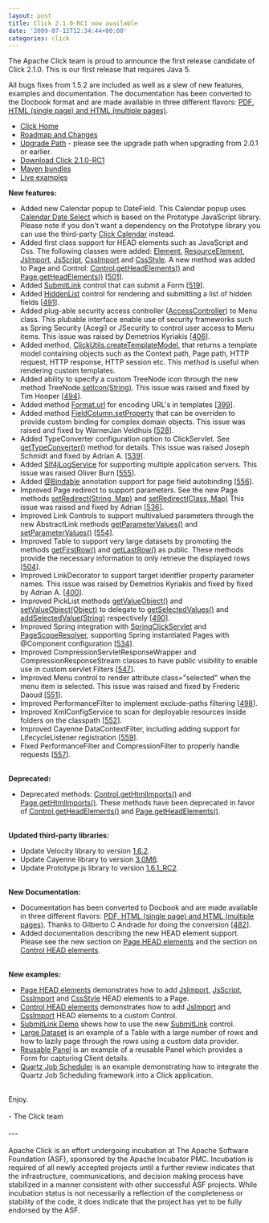 ```yaml
---
layout: post
title: Click 2.1.0-RC1 now available
date: '2009-07-12T12:34:44+00:00'
categories: click
---
```

<p>The Apache Click team is proud to announce the first release candidate
of Click 2.1.0. This is our first release that requires Java 5.</p><p>All
bugs fixes from 1.5.2 are included as well as a slew of new features,
examples and documentation. The documentation has been converted to the
Docbook format and are made available in three different flavors: <a href="http://incubator.apache.org/click/docs/user-guide.html" target="_blank">PDF, HTML (single page) and HTML (multiple pages)</a>.<br /></p><ul><li><a href="http://incubator.apache.org/click/">Click Home</a></li><li><a href="http://incubator.apache.org/click/docs/roadmap-changes.html#2.1.0-RC1">Roadmap and Changes</a></li><li><a href="http://incubator.apache.org/click/docs/upgrade-path.html#2.1.0">Upgrade Path</a> - please see the upgrade path when upgrading from 2.0.1 or earlier.</li><li><a href="http://www.apache.org/dyn/closer.cgi/incubator/click/click/2.1.0-RC1/click-2.1.0-RC1-incubating.zip">Download Click 2.1.0-RC1<br /></a></li><li><a href="http://repo1.maven.org/maven2/org/apache/click/">Maven bundles</a><br /></li><li><a href="http://www.avoka.com/click-examples/">Live examples</a></li></ul><font style="font-weight: bold;">New features:</font><br /><ul><li class="change">           Added new Calendar popup to DateField. This Calendar popup uses           <a href="http://code.google.com/p/calendardateselect/" class="external" target="_blank">Calendar Date Select</a>
which is based on the Prototype JavaScript library. Please note if you
don't want a dependency on the Prototype library you can use the
third-party <a href="http://code.google.com/p/click-calendar/" target="_blank" class="external">Click Calendar</a>           instead.              </li><li class="change">
Added first class support for HEAD elements such as JavaScript and Css.
The following classes were added: <a href="http://incubator.apache.org/click/docs/click-api/org/apache/click/element/Element.html">Element</a>,           <a href="http://incubator.apache.org/click/docs/click-api/org/apache/click/element/ResourceElement.html">ResourceElement</a>,           <a href="http://incubator.apache.org/click/docs/click-api/org/apache/click/element/JsImport.html">JsImport</a>,           <a href="http://incubator.apache.org/click/docs/click-api/org/apache/click/element/JsScript.html">JsScript</a>,           <a href="http://incubator.apache.org/click/docs/click-api/org/apache/click/element/CssImport.html">CssImport</a>           and <a href="http://incubator.apache.org/click/docs/click-api/org/apache/click/element/CssStyle.html">CssStyle</a>.           A new method was added to Page and Control: <a href="http://incubator.apache.org/click/docs/click-api/org/apache/click/Control.html#getHeadElements%28%29">Control.getHeadElements()</a>           and <a href="http://incubator.apache.org/click/docs/click-api/org/apache/click/Page.html#getHeadElements%28%29">Page.getHeadElements()</a>           [<a href="https://issues.apache.org/jira/browse/CLK-501" target="_blank">501</a>].       </li><li class="change">           Added <a href="http://incubator.apache.org/click/docs/extras-api/org/apache/click/extras/control/SubmitLink.html">SubmitLink</a> control           that can submit a Form [<a href="https://issues.apache.org/jira/browse/CLK-519" target="_blank">519</a>].       </li><li>           Added <a href="http://incubator.apache.org/click/docs/extras-api/org/apache/click/extras/control/HiddenList.html">HiddenList</a> control           for rendering and submitting a list of hidden fields [<a href="https://issues.apache.org/jira/browse/CLK-491" target="_blank">491</a>].       </li><li class="change">           Added plug-able security access controller (<a href="http://incubator.apache.org/click/docs/extras-api/org/apache/click/extras/security/AccessController.html">AccessController</a>)
to Menu class. This plubable interface enable use of security
frameworks such as Spring Security (Acegi) or JSecurity to control user
access to Menu items. This issue was raised by Demetrios Kyriakis [<a href="https://issues.apache.org/click/browse/CLK-406" target="_blank">406</a>].       </li><li class="change">           Added method,           <a href="http://incubator.apache.org/click/docs/click-api/org/apache/click/util/ClickUtils.html#createTemplateModel%28org.apache.click.Page,%20org.apache.click.Context%29">ClickUtils.createTemplateModel</a>,
that returns a template model containing objects such as the Context
path, Page path, HTTP request, HTTP response, HTTP session etc. This
method is useful when rendering custom templates.<br /></li><li class="change">           Added ability to specify a custom TreeNode icon through the new method           TreeNode.<a href="http://incubator.apache.org/click/docs/extras-api/org/apache/click/extras/tree/TreeNode.html#setIcon%28java.lang.String%29">setIcon(String)</a>.           This issue was raised and fixed by Tim Hooper           [<a href="https://issues.apache.org/jira/browse/CLK-494" target="_blank">494</a>].       </li><li class="change">           Added method <a href="http://incubator.apache.org/click/docs/click-api/org/apache/click/util/Format.html#url%28java.lang.Object%29">Format.url</a>           for encoding URL's in templates           [<a href="https://issues.apache.org/jira/browse/CLK-399" target="_blank">399</a>].       </li><li class="change">           Added method           <a href="http://incubator.apache.org/click/docs/extras-api/org/apache/click/extras/control/FieldColumn.html#setProperty%28java.lang.Object,%20java.lang.String,%20java.lang.Object%29">FieldColumn.setProperty</a>
that can be overriden to provide custom binding for complex domain
objects. This issue was raised and fixed by WarnerJan Veldhuis [<a href="https://issues.apache.org/jira/browse/CLK-528" target="_blank">528</a>].       </li><li class="change">           Added TypeConverter configuration option to ClickServlet.            See <a href="http://incubator.apache.org/click/docs/click-api/org/apache/click/ClickServlet.html#getTypeConverter%28%29">getTypeConverter()</a>           method for details. This issue was raised Joseph Schmidt and fixed by Adrian A.           [<a href="https://issues.apache.org/jira/browse/CLK-539" target="_blank">539</a>].       </li><li class="change">           Added <a href="http://incubator.apache.org/click/docs/extras-api/org/apache/click/extras/service/Slf4jLogService.html">Slf4jLogService</a>           for supporting multiple application servers.            This issue was raised Oliver Burn           [<a href="https://issues.apache.org/jira/browse/CLK-555" target="_blank">555</a>].       </li><li class="change">           Added <a href="http://incubator.apache.org/click/docs/click-api/org/apache/click/util/Bindable.html">@Bindable</a>            annotation support for page field autobinding           [<a href="https://issues.apache.org/jira/browse/CLK-556" target="_blank">556</a>].       </li><li class="change">           Improved Page redirect to support parameters. See the new Page methods           <a href="http://incubator.apache.org/click/docs/click-api/org/apache/click/Page.html#setRedirect%28java.lang.String,%20java.util.Map%29">setRedirect(String, Map)</a>           and <a href="http://incubator.apache.org/click/docs/click-api/org/apache/click/Page.html#setRedirect%28java.lang.Class,%20java.util.Map%29">setRedirect(Class, Map)</a>           This issue was raised and fixed by Adrian           [<a href="https://issues.apache.org/jira/browse/CLK-536" target="_blank">536</a>].       </li><li class="change">           Improved Link Controls to support multivalued parameters through the           new AbstractLink methods <a href="http://incubator.apache.org/click/docs/click-api/org/apache/click/control/AbstractLink.html#getParameterValues%28java.lang.String%29">getParameterValues()</a>           and <a href="http://incubator.apache.org/click/docs/click-api/org/apache/click/control/AbstractLink.html#setParameterValues%28java.lang.String,%20java.lang.String%5B%5D%29">setParameterValues()</a>           [<a href="https://issues.apache.org/jira/browse/CLK-554" target="_blank">554</a>].       </li><li class="change">           Improved Table to support very large datasets by promoting the methods           <a href="http://incubator.apache.org/click/docs/click-api/org/apache/click/control/Table.html#getFirstRow%28%29">getFirstRow()</a>           and <a href="http://incubator.apache.org/click/docs/click-api/org/apache/click/control/Table.html#getLastRow%28%29">getLastRow()</a>           as public. These methods provide the necessary information to only           retrieve the displayed rows           [<a href="https://issues.apache.org/jira/browse/CLK-504" target="_blank">504</a>].       </li><li class="change">
Improved LinkDecorator to support target identfier property parameter
names. This issue was raised by Demetrios Kyriakis and fixed by fixed
by Adrian A. [<a href="https://issues.apache.org/jira/browse/CLK-400" target="_blank">400</a>].       </li><li class="change">           Improved PickList methods <a href="http://incubator.apache.org/click/docs/extras-api/org/apache/click/extras/control/PickList.html#getValueObject%28%29">getValueObject()</a>           and <a href="http://incubator.apache.org/click/docs/extras-api/org/apache/click/extras/control/PickList.html#setValueObject%28java.lang.Object%29">setValueObject(Object)</a>           to delegate to <a href="http://incubator.apache.org/click/docs/extras-api/org/apache/click/extras/control/PickList.html#getSelectedValues%28%29">getSelectedValues()</a>           and <a href="http://incubator.apache.org/click/docs/extras-api/org/apache/click/extras/control/PickList.html#addSelectedValue%28java.lang.String%29">addSelectedValue(String)</a>           respectively [<a href="https://issues.apache.org/jira/browse/CLK-490" target="_blank">490</a>].       </li><li class="change">           Improved Spring integration with           <a href="http://incubator.apache.org/click/docs/extras-api/org/apache/click/extras/spring/SpringClickServlet.html">SpringClickServlet</a> and           <a href="http://incubator.apache.org/click/docs/extras-api/org/apache/click/extras/spring/PageScopeResolver.html">PageScopeResolver</a>,           supporting Spring instantiated Pages with @Component configuration           [<a href="https://issues.apache.org/jira/browse/CLK-534" target="_blank">534</a>].       </li><li class="change">
Improved CompressionServletResponseWrapper and
CompressionResponseStream classes to have public visibility to enable
use in custom servlet Filters [<a href="https://issues.apache.org/click/browse/CLK-547" target="_blank">547</a>].       </li><li class="change">
Improved Menu control to render attribute class=&quot;selected&quot; when the
menu item is selected. This issue was raised and fixed by Frederic
Daoud [<a href="https://issues.apache.org/click/browse/CLK-551" target="_blank">551</a>].       </li><li class="change">           Improved PerformanceFilter to implement exclude-paths filtering           [<a href="https://issues.apache.org/click/browse/CLK-498" target="_blank">498</a>].       </li><li class="change">           Improved XmlConfigService to scan for deployable resources inside folders           on the classpath           [<a href="https://issues.apache.org/click/browse/CLK-552" target="_blank">552</a>].       </li><li class="change">
Improved Cayenne DataContextFilter, including adding support for
LifecycleListener registration [<a href="https://issues.apache.org/jira/browse/CLK-559" target="_blank">559</a>].       </li><li class="change">           Fixed PerformanceFilter and CompressionFilter to properly handle           <tt><jsp:include /></tt> requests           [<a href="https://issues.apache.org/jira/browse/CLK-557" target="_blank">557</a>].       </li></ul><br /><font style="font-weight: bold;">Deprecated:</font><br /><ul><li class="change">           Deprecated methods: <a href="http://incubator.apache.org/click/docs/click-api/org/apache/click/Control.html#getHtmlImports%28%29">Control.getHtmlImports()</a> and           <a href="http://incubator.apache.org/click/docs/click-api/org/apache/click/Page.html#getHtmlImports%28%29">Page.getHtmlImports()</a>.           These methods have been deprecated in favor of           <a href="http://incubator.apache.org/click/docs/click-api/org/apache/click/Control.html#getHeadElements%28%29">Control.getHeadElements()</a>           and <a href="http://incubator.apache.org/click/docs/click-api/org/apache/click/Page.html#getHeadElements%28%29">Page.getHeadElements()</a>.       </li></ul><br /><font style="font-weight: bold;">Updated third-party libraries:</font><br /><ul><li class="change">           Update Velocity library to version <a href="http://velocity.apache.org/engine/releases/velocity-1.6.2/">1.6.2</a>.       </li><li class="change">           Update Cayenne library to version <a href="http://cayenne.apache.org/">3.0M6</a>.       </li><li class="change" style="text-align: left;">           Update Prototype.js library to version <a href="http://www.prototypejs.org/2009/3/27/prototype-1-6-1-rc2-ie8-compatibility-element-storage-and-bug-fixes">1.6.1_RC2</a>.       </li></ul><br /><font style="font-weight: bold;">New Documentation:</font><br /><ul><li>Documentation has been converted to Docbook and are made available in         three different flavors: <a href="file:///C:/dev/os/apache/click/click-svn/documentation/docs/user-guide.html">PDF, HTML (single page) and HTML (multiple pages)</a>.         Thanks to Gilberto C Andrade for doing the conversion         [<a href="https://issues.apache.org/jira/browse/CLK-482" target="_blank">482</a>].       </li><li>Added documentation describing the new HEAD element support.         Please see the new section on <a href="http://incubator.apache.org/click/docs/user-guide/html/ch02s12.html">Page HEAD elements</a> and         the section on <a href="http://incubator.apache.org/click/docs/user-guide/html/ch03s05.html">Control HEAD elements</a>.       </li></ul><br /><font style="font-weight: bold;">New examples:     </font><br /><ul><li>         <a href="http://www.avoka.com/click-examples/general/page-head-demo.htm" class="external" target="_blank">         Page HEAD elements</a> demonstrates how to add         <a href="http://incubator.apache.org/click/docs/click-api/org/apache/click/element/JsImport.html">JsImport</a>,         <a href="http://incubator.apache.org/click/docs/click-api/org/apache/click/element/JsScript.html">JsScript</a>,         <a href="http://incubator.apache.org/click/docs/click-api/org/apache/click/element/CssImport.html">CssImport</a>         and <a href="http://incubator.apache.org/click/docs/click-api/org/apache/click/element/CssStyle.html">CssStyle</a>         HEAD elements to a Page.       </li><li>         <a href="http://www.avoka.com/click-examples/general/control-head-demo.htm" class="external" target="_blank">         Control HEAD elements</a> demonstrates how to add         <a href="http://incubator.apache.org/click/docs/click-api/org/apache/click/element/JsImport.html">JsImport</a> and         <a href="http://incubator.apache.org/click/docs/click-api/org/apache/click/element/CssImport.html">CssImport</a>         HEAD elements to a custom Control.       </li><li>         <a href="http://www.avoka.com/click-examples/control/submit-link-demo.htm" class="external" target="_blank">           SubmitLink Demo</a> shows how to use the new <a href="http://incubator.apache.org/click/docs/extras-api/org/apache/click/extras/control/SubmitLink.html">SubmitLink</a> control.       </li><li>         <a href="http://www.avoka.com/click-examples/table/large-dataset-demo.htm" class="external" target="_blank">         Large Dataset</a>
is an example of a Table with a large number of rows and how to lazily
page through the rows using a custom data provider. </li><li>         <a href="http://www.avoka.com/click-examples/panel/reusable-panel-demo.htm" class="external" target="_blank">           Reusable Panel</a> is an example of a reusable Panel           which provides a Form for capturing Client details.       </li><li>         <a href="http://www.avoka.com/click-examples/quartz/quartz-job-scheduler.htm" class="external" target="_blank">           Quartz Job Scheduler</a> is an example demonstrating how to integrate the Quartz Job Scheduling framework           into a Click application.       </li></ul><br />Enjoy.<br /><br />- The Click team<br /><br />---<br /><br />Apache
Click is an effort undergoing incubation at The Apache Software
Foundation (ASF), sponsored by the Apache Incubator PMC. Incubation is
required of all newly accepted projects until a further review
indicates that the infrastructure, communications, and decision making
process have stabilized in a manner consistent with other successful
ASF projects. While incubation status is not necessarily a reflection
of the completeness or stability of the code, it does indicate that the
project has yet to be fully endorsed by the ASF.
